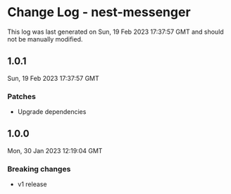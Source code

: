 # Change Log - nest-messenger

This log was last generated on Sun, 19 Feb 2023 17:37:57 GMT and should not be manually modified.

## 1.0.1

Sun, 19 Feb 2023 17:37:57 GMT

### Patches

- Upgrade dependencies

## 1.0.0

Mon, 30 Jan 2023 12:19:04 GMT

### Breaking changes

- v1 release
